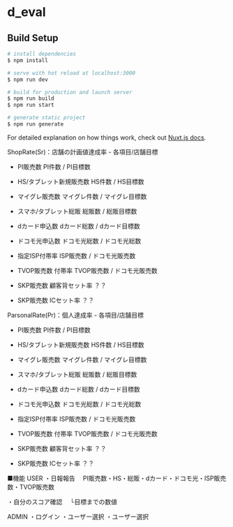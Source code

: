 # d_eval

## Build Setup

```bash
# install dependencies
$ npm install

# serve with hot reload at localhost:3000
$ npm run dev

# build for production and launch server
$ npm run build
$ npm run start

# generate static project
$ npm run generate
```

For detailed explanation on how things work, check out [Nuxt.js docs](https://nuxtjs.org).


<!-- アプリデータ設計 -->
ShopRate(Sr)：店舗の計画値達成率 - 各項目/店舗目標
- PI販売数
    PI件数 / PI目標数

- HS/タブレット新規販売数
    HS件数 / HS目標数

- マイグレ販売数
    マイグレ件数 / マイグレ目標数

- スマホ/タブレット総販
    総販数 / 総販目標数

- dカード申込数
    dカード総数 / dカード目標数

- ドコモ光申込数
    ドコモ光総数 / ドコモ光総数

- 指定ISP付帯率
    ISP販売数 / ドコモ光販売数

- TVOP販売数 付帯率
    TVOP販売数 / ドコモ光販売数

- SKP販売数 顧客背セット率
    ？？

- SKP販売数 ICセット率
    ？？


ParsonalRate(Pr)：個人達成率 - 各項目/店舗目標
- PI販売数
    PI件数 / PI目標数

- HS/タブレット新規販売数
    HS件数 / HS目標数

- マイグレ販売数
    マイグレ件数 / マイグレ目標数

- スマホ/タブレット総販
    総販数 / 総販目標数

- dカード申込数
    dカード総数 / dカード目標数

- ドコモ光申込数
    ドコモ光総数 / ドコモ光総数

- 指定ISP付帯率
    ISP販売数 / ドコモ光販売数

- TVOP販売数 付帯率
    TVOP販売数 / ドコモ光販売数

- SKP販売数 顧客背セット率
    ？？

- SKP販売数 ICセット率
    ？？


■機能
USER
・日報報告
　PI販売数・HS・総販・dカード・ドコモ光・ISP販売数・TVOP販売数


・自分のスコア確認
　└目標までの数値

ADMIN
・ログイン
・ユーザー選択
・ユーザー選択
